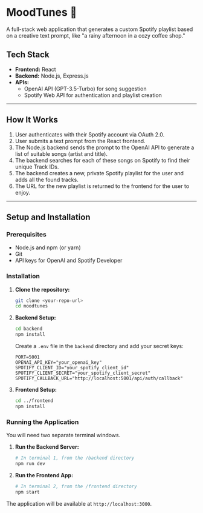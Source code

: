 # MoodTunes 🎵

A full-stack web application that generates a custom Spotify playlist based on a creative text prompt, like "a rainy afternoon in a cozy coffee shop."

## Tech Stack

*   **Frontend:** React
*   **Backend:** Node.js, Express.js
*   **APIs:**
    *   OpenAI API (GPT-3.5-Turbo) for song suggestion
    *   Spotify Web API for authentication and playlist creation

---

## How It Works

1.  User authenticates with their Spotify account via OAuth 2.0.
2.  User submits a text prompt from the React frontend.
3.  The Node.js backend sends the prompt to the OpenAI API to generate a list of suitable songs (artist and title).
4.  The backend searches for each of these songs on Spotify to find their unique Track IDs.
5.  The backend creates a new, private Spotify playlist for the user and adds all the found tracks.
6.  The URL for the new playlist is returned to the frontend for the user to enjoy.

---

## Setup and Installation

### Prerequisites

*   Node.js and npm (or yarn)
*   Git
*   API keys for OpenAI and Spotify Developer

### Installation

1.  **Clone the repository:**
    ```bash
    git clone <your-repo-url>
    cd moodtunes
    ```

2.  **Backend Setup:**
    ```bash
    cd backend
    npm install
    ```
    Create a `.env` file in the `backend` directory and add your secret keys:
    ```
    PORT=5001
    OPENAI_API_KEY="your_openai_key"
    SPOTIFY_CLIENT_ID="your_spotify_client_id"
    SPOTIFY_CLIENT_SECRET="your_spotify_client_secret"
    SPOTIFY_CALLBACK_URL="http://localhost:5001/api/auth/callback"
    ```

3.  **Frontend Setup:**
    ```bash
    cd ../frontend
    npm install
    ```

### Running the Application

You will need two separate terminal windows.

1.  **Run the Backend Server:**
    ```bash
    # In terminal 1, from the /backend directory
    npm run dev
    ```

2.  **Run the Frontend App:**
    ```bash
    # In terminal 2, from the /frontend directory
    npm start
    ```

The application will be available at `http://localhost:3000`.